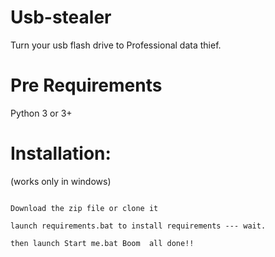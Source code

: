 # Usb-stealer
Turn your usb flash drive to Professional data thief. <br>

# Pre Requirements

Python 3 or 3+ <br>

# Installation:

(works only in windows)


```

Download the zip file or clone it

launch requirements.bat to install requirements --- wait.

then launch Start me.bat Boom  all done!!

```


